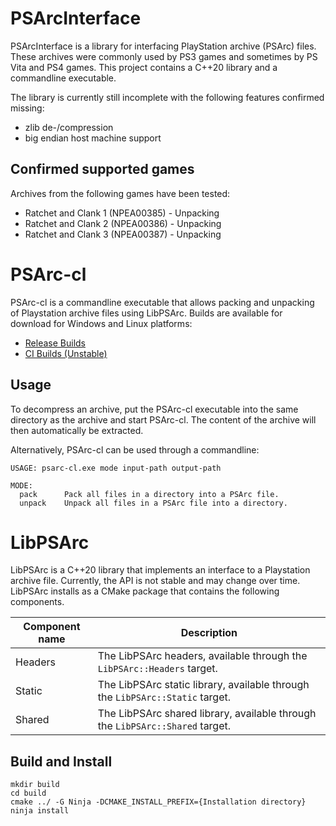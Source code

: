 # PSArcInterface

PSArcInterface is a library for interfacing PlayStation archive (PSArc) files. These archives were commonly used by PS3 games and sometimes by PS Vita and PS4 games. This project contains a C++20 library and a commandline executable.

The library is currently still incomplete with the following features confirmed missing:
- zlib de-/compression
- big endian host machine support

## Confirmed supported games

Archives from the following games have been tested:
- Ratchet and Clank 1 (NPEA00385) - Unpacking
- Ratchet and Clank 2 (NPEA00386) - Unpacking
- Ratchet and Clank 3 (NPEA00387) - Unpacking

# PSArc-cl

PSArc-cl is a commandline executable that allows packing and unpacking of Playstation archive files using LibPSArc. Builds are available for download for Windows and Linux platforms:

- [Release Builds](https://github.com/MilchRatchet/PSArcInterface/releases)
- [CI Builds (Unstable)](https://github.com/MilchRatchet/PSArcInterface/releases/tag/unstable)

## Usage

To decompress an archive, put the PSArc-cl executable into the same directory as the archive and start PSArc-cl. The content of the archive will then automatically be extracted.

Alternatively, PSArc-cl can be used through a commandline:
```
USAGE: psarc-cl.exe mode input-path output-path

MODE:
  pack      Pack all files in a directory into a PSArc file.
  unpack    Unpack all files in a PSArc file into a directory.
```

# LibPSArc

LibPSArc is a C++20 library that implements an interface to a Playstation archive file. Currently, the API is not stable and may change over time. LibPSArc installs as a CMake package that contains the following components.

| Component name | Description   |
|----------|-------|
| Headers | The LibPSArc headers, available through the `LibPSArc::Headers` target. |
| Static | The LibPSArc static library, available through the `LibPSArc::Static` target. |
| Shared | The LibPSArc shared library, available through the `LibPSArc::Shared` target. |

## Build and Install

```
mkdir build
cd build
cmake ../ -G Ninja -DCMAKE_INSTALL_PREFIX={Installation directory}
ninja install
```
